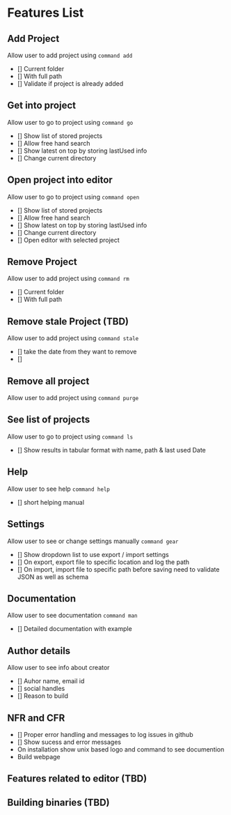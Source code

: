 # Features List

## Add Project

Allow user to add project using `command add`

* [] Current folder
* [] With full path
* [] Validate if project is already added

## Get into project

Allow user to go to project using `command go`
* [] Show list of stored projects
* [] Allow free hand search
* [] Show latest on top by storing lastUsed info
* [] Change current directory

## Open project into editor

Allow user to go to project using `command open`
* [] Show list of stored projects
* [] Allow free hand search
* [] Show latest on top by storing lastUsed info
* [] Change current directory
* [] Open editor with selected project


## Remove Project

Allow user to add project using `command rm`

* [] Current folder
* [] With full path


## Remove stale Project (TBD)

Allow user to add project using `command stale`

* [] take the date from they want to remove
* []


## Remove all project

Allow user to add project using `command purge`

## See list of projects

Allow user to go to project using `command ls`
* [] Show results in tabular format with name, path & last used Date

## Help

Allow user to see help `command help`
* [] short helping manual

## Settings

Allow user to see or change settings manually `command gear`
* [] Show dropdown list to use export / import settings
* [] On export, export file to specific location and log the path
* [] On import, import file to specific path before saving need to validate JSON as well as schema

## Documentation

Allow user to see documentation `command man`
* [] Detailed documentation with example

## Author details

Allow user to see info about creator

* [] Auhor name, email id
* [] social handles
* [] Reason to build


## NFR and CFR
* [] Proper error handling and messages to log issues in github
* [] Show sucess and error messages
* On installation show unix based logo and command to see documention
* Build webpage


## Features related to editor (TBD)

## Building binaries (TBD)


